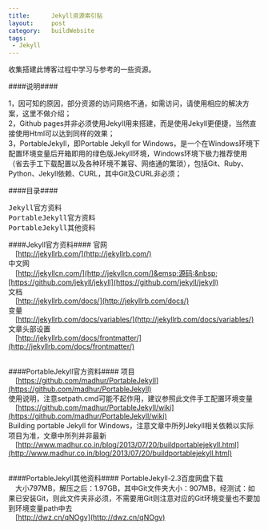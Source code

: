 ```yaml
--- 
title:      Jekyll资源索引贴
layout:     post
category:   buildWebsite
tags: 
 - Jekyll
---
```


收集搭建此博客过程中学习与参考的一些资源。

####说明####
<div class="article-description">
1，因可知的原因，部分资源的访问网络不通，如需访问，请使用相应的解决方案，这里不做介绍；
<br />
2，Github pages并非必须使用Jekyll用来搭建，而是使用Jekyll更便捷，当然直接使用Html可以达到同样的效果；
<br />
3，PortableJekyll，即Portable Jekyll for Windows，是一个在Windows环境下配置环境变量后开箱即用的绿色版Jekyll环境，Windows环境下极力推荐使用（省去手工下载配置以及各种环境不兼容、网络通的繁琐），包括Git、Ruby、Python、Jekyll依赖、CURL，其中Git及CURL非必须；
</div>

####目录####
<pre>
Jekyll官方资料
PortableJekyll官方资料
PortableJekyll其他资料
</pre>
<!-- more -->

####Jekyll官方资料####
官网
<br />&emsp;[http://jekyllrb.com/](http://jekyllrb.com/)
<br />
中文网
<br />&emsp;[http://jekyllcn.com/](http://jekyllcn.com/)&emsp;源码:&nbsp;[https://github.com/jekyll/jekyll](https://github.com/jekyll/jekyll)
<br />
文档
<br />&emsp;[http://jekyllrb.com/docs/](http://jekyllrb.com/docs/)
<br />
变量
<br />&emsp;[http://jekyllrb.com/docs/variables/](http://jekyllrb.com/docs/variables/)
<br />
文章头部设置
<br />&emsp;[http://jekyllrb.com/docs/frontmatter/](http://jekyllrb.com/docs/frontmatter/)
<br /><br />


####PortableJekyll官方资料####
项目
<br />&emsp;[https://github.com/madhur/PortableJekyll](https://github.com/madhur/PortableJekyll)
<br />
使用说明，注意setpath.cmd可能不起作用，建议参照此文件手工配置环境变量
<br />&emsp;[https://github.com/madhur/PortableJekyll/wiki](https://github.com/madhur/PortableJekyll/wiki)
<br />
Building portable Jekyll for Windows，注意文章中所列Jekyll相关依赖以实际项目为准，文章中所列并非最新
<br />&emsp;[http://www.madhur.co.in/blog/2013/07/20/buildportablejekyll.html](http://www.madhur.co.in/blog/2013/07/20/buildportablejekyll.html)
<br /><br />


####PortableJekyll其他资料####
PortableJekyll-2.3百度网盘下载
<br />&emsp;<span class="article-description">大小797MB，解压之后：1.97GB，其中Git文件夹大小：907MB，经测试：如果已安装Git，则此文件夹非必须，不需要用Git则注意对应的Git环境变量也不要加到环境变量path中去</span>
<br />&emsp;[http://dwz.cn/qNOgv](http://dwz.cn/qNOgv)